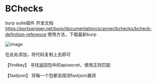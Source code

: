 # BChecks
burp suite插件
开发文档 https://portswigger.net/burp/documentation/scanner/bchecks/bcheck-definition-reference
使用方法，下载最新burp

![image](https://github.com/beishanxueyuan/BChecks/assets/138347114/f5de7c54-5c8f-4fb1-a47d-36c3a38765c1)

在此处添加，将代码复制上去即可

【findkey】 寻找返回包中的apisecret，使用正则匹配

【fastjson】 将每一个包都去探测fastjson漏洞
